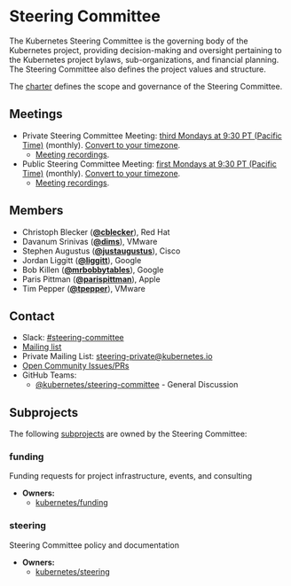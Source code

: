 <!---
This is an autogenerated file!

Please do not edit this file directly, but instead make changes to the
sigs.yaml file in the project root.

To understand how this file is generated, see https://git.k8s.io/community/generator/README.md
--->
# Steering Committee

The Kubernetes Steering Committee is the governing body of the Kubernetes project, providing decision-making and oversight pertaining to the Kubernetes project bylaws, sub-organizations, and financial planning. The Steering Committee also defines the project values and structure.

The [charter](https://git.k8s.io/steering/charter.md) defines the scope and governance of the Steering Committee.

## Meetings
* Private Steering Committee Meeting: [third Mondays at 9:30 PT (Pacific Time)](https://bit.ly/k8s-steering-wd) (monthly). [Convert to your timezone](http://www.thetimezoneconverter.com/?t=9:30&tz=PT%20%28Pacific%20Time%29).
  * [Meeting recordings](https://www.youtube.com/watch?v=YAzgJRQxsdc&list=PL69nYSiGNLP1yP1B_nd9-drjoxp0Q14qM).
* Public Steering Committee Meeting: [first Mondays at 9:30 PT (Pacific Time)](https://bit.ly/k8s-steering-wd) (monthly). [Convert to your timezone](http://www.thetimezoneconverter.com/?t=9:30&tz=PT%20%28Pacific%20Time%29).
  * [Meeting recordings](https://www.youtube.com/watch?v=YAzgJRQxsdc&list=PL69nYSiGNLP1yP1B_nd9-drjoxp0Q14qM).

## Members

* Christoph Blecker (**[@cblecker](https://github.com/cblecker)**), Red Hat
* Davanum Srinivas (**[@dims](https://github.com/dims)**), VMware
* Stephen Augustus (**[@justaugustus](https://github.com/justaugustus)**), Cisco
* Jordan Liggitt (**[@liggitt](https://github.com/liggitt)**), Google
* Bob Killen (**[@mrbobbytables](https://github.com/mrbobbytables)**), Google
* Paris Pittman (**[@parispittman](https://github.com/parispittman)**), Apple
* Tim Pepper (**[@tpepper](https://github.com/tpepper)**), VMware

## Contact
- Slack: [#steering-committee](https://kubernetes.slack.com/messages/steering-committee)
- [Mailing list](https://groups.google.com/a/kubernetes.io/forum/#!forum/steering)
- Private Mailing List: steering-private@kubernetes.io
- [Open Community Issues/PRs](https://github.com/kubernetes/community/labels/committee%2Fsteering)
- GitHub Teams:
    - [@kubernetes/steering-committee](https://github.com/orgs/kubernetes/teams/steering-committee) - General Discussion

## Subprojects

The following [subprojects][subproject-definition] are owned by the Steering Committee:
### funding
Funding requests for project infrastructure, events, and consulting
- **Owners:**
  - [kubernetes/funding](https://github.com/kubernetes/funding/blob/master/OWNERS)
### steering
Steering Committee policy and documentation
- **Owners:**
  - [kubernetes/steering](https://github.com/kubernetes/steering/blob/master/OWNERS)

[subproject-definition]: https://github.com/kubernetes/community/blob/master/governance.md#subprojects
<!-- BEGIN CUSTOM CONTENT -->

<!-- END CUSTOM CONTENT -->
